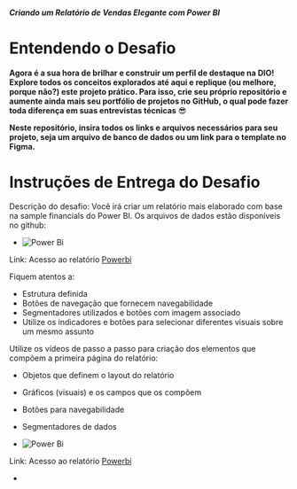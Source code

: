 ##### Criando um Relatório de Vendas Elegante com Power BI


# Entendendo o Desafio
 

**Agora é a sua hora de brilhar e construir um perfil de destaque na DIO! Explore todos os conceitos explorados até aqui e replique (ou melhore, porque não?) este projeto prático. Para isso, crie seu próprio repositório e aumente ainda mais seu portfólio de projetos no GitHub, o qual pode fazer toda diferença em suas entrevistas técnicas** 😎

 

**Neste repositório, insira todos os links e arquivos necessários para seu projeto, seja um arquivo de banco de dados ou um link para o template no Figma.**


 

# Instruções de Entrega do Desafio

Descrição do desafio: Você irá criar um relatório mais elaborado com base na sample financials do Power BI. Os arquivos de dados estão disponíveis no github: 
- ![Power Bi](https://img.shields.io/badge/power_bi-F2C811?style=for-the-badge&logo=powerbi&logoColor=black)

Link: Acesso ao relatório  [Powerbi](https://app.powerbi.com/groups/me/reports/717d11ff-dfd0-473d-bc78-3871f2c59a4e/ReportSection97cbc83821537e2e2f6e?experience=power-bi)


Fiquem atentos a: 

- Estrutura definida 
- Botões de navegação que fornecem navegabilidade 
- Segmentadores utilizados e botões com imagem associado 
- Utilize os indicadores e botões para selecionar diferentes visuais sobre um mesmo assunto 

 

Utilize os vídeos de passo a passo para criação dos elementos que compõem a primeira página do relatório: 

- Objetos que definem o layout do relatório 
- Gráficos (visuais) e os campos que os compõem 
- Botões para navegabilidade 
- Segmentadores de dados 

 

- ![Power Bi](https://img.shields.io/badge/power_bi-F2C811?style=for-the-badge&logo=powerbi&logoColor=black)

Link: Acesso ao relatório  [Powerbi](https://app.powerbi.com/groups/me/reports/717d11ff-dfd0-473d-bc78-3871f2c59a4e/ReportSection97cbc83821537e2e2f6e?experience=power-bi)

- 
